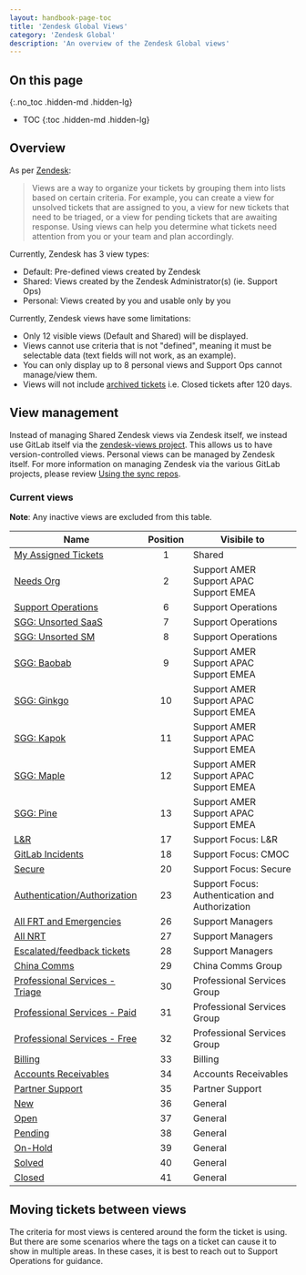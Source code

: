 ```yaml
---
layout: handbook-page-toc
title: 'Zendesk Global Views'
category: 'Zendesk Global'
description: 'An overview of the Zendesk Global views'
---
```


## On this page
{:.no_toc .hidden-md .hidden-lg}

- TOC
{:toc .hidden-md .hidden-lg}

## Overview

As per
[Zendesk](https://support.zendesk.com/hc/en-us/articles/203690806-Creating-views-to-manage-ticket-workflow):

> Views are a way to organize your tickets by grouping them into lists based on
> certain criteria. For example, you can create a view for unsolved tickets
> that are assigned to you, a view for new tickets that need to be triaged, or a
> view for pending tickets that are awaiting response. Using views can help you
> determine what tickets need attention from you or your team and plan
> accordingly.

Currently, Zendesk has 3 view types:

* Default: Pre-defined views created by Zendesk
* Shared: Views created by the Zendesk Administrator(s) (ie. Support Ops)
* Personal: Views created by you and usable only by you

Currently, Zendesk views have some limitations:

* Only 12 visible views (Default and Shared) will be displayed.
* Views cannot use criteria that is not "defined", meaning it must be selectable
  data (text fields will not work, as an example).
* You can only display up to 8 personal views and Support Ops cannot manage/view them.
* Views will not include [archived tickets](https://support.zendesk.com/hc/en-us/articles/203657756-About-ticket-archiving)
i.e. Closed tickets after 120 days.

## View management

Instead of managing Shared Zendesk views via Zendesk itself, we instead use GitLab
itself via the
[zendesk-views project](https://gitlab.com/gitlab-com/support/support-ops/zendesk-global/views).
This allows us to have version-controlled views. Personal views can be managed by Zendesk itself.
For more information on managing Zendesk via the various GitLab projects, please review
[Using the sync repos](sync_repos.html).

### Current views

**Note**: Any inactive views are excluded from this table.

| Name | Position | Visibile to |
|-------|:--------:|-------------|
| [My Assigned Tickets](https://gitlab.zendesk.com/agent/admin/views/360062369834) | 1 | Shared |
| [Needs Org](https://gitlab.zendesk.com/agent/admin/views/360076150200) | 2 | Support AMER<br>Support APAC<br>Support EMEA |
| [Support Operations](https://gitlab.zendesk.com/agent/admin/views/360076456699) | 6 | Support Operations |
| [SGG: Unsorted SaaS](https://gitlab.zendesk.com/agent/admin/views/4427372366994) | 7 | Support Operations |
| [SGG: Unsorted SM](https://gitlab.zendesk.com/agent/admin/views/4427372846482) | 8 | Support Operations |
| [SGG: Baobab](https://gitlab.zendesk.com/agent/admin/views/4758170657436) | 9 | Support AMER<br>Support APAC<br>Support EMEA |
| [SGG: Ginkgo](https://gitlab.zendesk.com/agent/admin/views/4427381797394) | 10 | Support AMER<br>Support APAC<br>Support EMEA |
| [SGG: Kapok](https://gitlab.zendesk.com/agent/admin/views/4758108678044) | 11 | Support AMER<br>Support APAC<br>Support EMEA |
| [SGG: Maple](https://gitlab.zendesk.com/agent/admin/views/4427390627218) | 12 | Support AMER<br>Support APAC<br>Support EMEA |
| [SGG: Pine](https://gitlab.zendesk.com/agent/admin/views/4427373603474) | 13 | Support AMER<br>Support APAC<br>Support EMEA |
| [L&R](https://gitlab.zendesk.com/agent/admin/views/360038103700) | 17 | Support Focus: L&R |
| [GitLab Incidents](https://gitlab.zendesk.com/agent/admin/views/360073862640) | 18 | Support Focus: CMOC |
| [Secure](https://gitlab.zendesk.com/agent/admin/views/360075979580) | 20 | Support Focus: Secure |
| [Authentication/Authorization](https://gitlab.zendesk.com/agent/admin/views/360075979720) | 23 | Support Focus: Authentication and Authorization |
| [All FRT and Emergencies](https://gitlab.zendesk.com/agent/admin/views/360075980400) | 26 | Support Managers |
| [All NRT](https://gitlab.zendesk.com/agent/admin/views/360075980520) | 27 | Support Managers |
| [Escalated/feedback tickets](https://gitlab.zendesk.com/agent/admin/views/360076456719) | 28 | Support Managers |
| [China Comms](https://gitlab.zendesk.com/agent/admin/views/360073361819) | 29 | China Comms Group |
| [Professional Services - Triage](https://gitlab.zendesk.com/agent/admin/views/360069758560) | 30 | Professional Services Group |
| [Professional Services - Paid](https://gitlab.zendesk.com/agent/admin/views/360034420040) | 31 | Professional Services Group |
| [Professional Services - Free](https://gitlab.zendesk.com/agent/admin/views/360069758360) | 32 | Professional Services Group |
| [Billing](https://gitlab.zendesk.com/agent/admin/views/360076283979) | 33 | Billing |
| [Accounts Receivables](https://gitlab.zendesk.com/agent/admin/views/360038103780) | 34 | Accounts Receivables |
| [Partner Support](https://gitlab.zendesk.com/agent/admin/views/4561143846044) | 35 | Partner Support |
| [New](https://gitlab.zendesk.com/agent/admin/views/360050766519) | 36 | General |
| [Open](https://gitlab.zendesk.com/agent/admin/views/360050851560) | 37 | General |
| [Pending](https://gitlab.zendesk.com/agent/admin/views/66715947) | 38 | General |
| [On-Hold](https://gitlab.zendesk.com/agent/admin/views/86000057) | 39 | General |
| [Solved](https://gitlab.zendesk.com/agent/admin/views/360050766879) | 40 | General |
| [Closed](https://gitlab.zendesk.com/agent/admin/views/360051670340) | 41 | General |

## Moving tickets between views

The criteria for most views is centered around the form the ticket is using. But
there are some scenarios where the tags on a ticket can cause it to show in
multiple areas. In these cases, it is best to reach out to Support Operations
for guidance.
